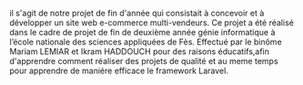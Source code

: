 il s'agit de notre projet de fin d'année qui consistait à concevoir et à développer un site web e-commerce multi-vendeurs. Ce projet a été réalisé dans le cadre de projet de fin de deuxième année génie informatique à l’école nationale des sciences appliquées de Fès.
Effectué par le binôme Mariam LEMIAR et Ikram HADDOUCH pour des raisons éducatifs,afin d'apprendre comment réaliser des projets de qualité  et au meme temps pour apprendre de maniére efficace le framework Laravel.

